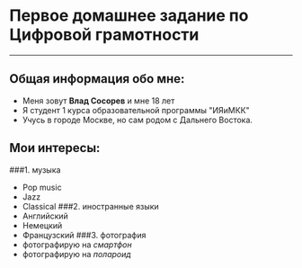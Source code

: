 # Первое домашнее задание по Цифровой грамотности
- - -
## Общая информация обо мне:
* Меня зовут **Влад Сосорев** и мне 18 лет
* Я студент 1 курса образовательной программы "ИЯиМКК"
* Учусь в городе Москве, но сам родом с Дальнего Востока.
## Мои интересы:
###1. музыка
   * Pop music
   * Jazz
   * Classical
###2. иностранные языки
   * Английский
   * Немецкий
   * Французский
###3. фотография
   * фотографирую на *смартфон*
   * фотографирую на *полароид*
   




